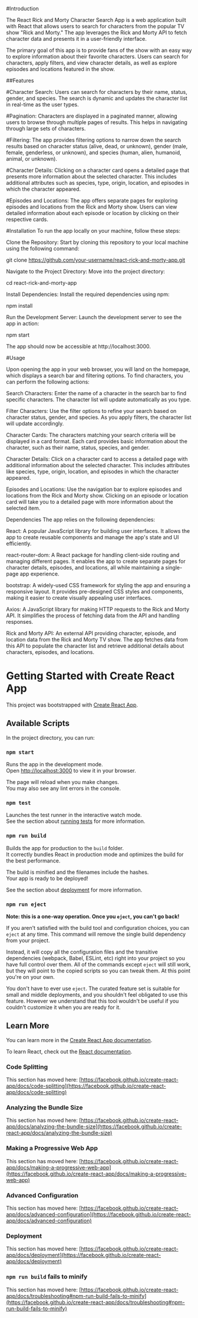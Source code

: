 #Introduction

The React Rick and Morty Character Search App is a web application built with React that allows users to search for characters from the popular TV show "Rick and Morty." The app leverages the Rick and Morty API to fetch character data and presents it in a user-friendly interface.

The primary goal of this app is to provide fans of the show with an easy way to explore information about their favorite characters. Users can search for characters, apply filters, and view character details, as well as explore episodes and locations featured in the show.

##Features

#Character Search: Users can search for characters by their name, status, gender, and species. The search is dynamic and updates the character list in real-time as the user types.

#Pagination: Characters are displayed in a paginated manner, allowing users to browse through multiple pages of results. This helps in navigating through large sets of characters.

#Filtering: The app provides filtering options to narrow down the search results based on character status (alive, dead, or unknown), gender (male, female, genderless, or unknown), and species (human, alien, humanoid, animal, or unknown).

#Character Details: Clicking on a character card opens a detailed page that presents more information about the selected character. This includes additional attributes such as species, type, origin, location, and episodes in which the character appeared.

#Episodes and Locations: The app offers separate pages for exploring episodes and locations from the Rick and Morty show. Users can view detailed information about each episode or location by clicking on their respective cards.

#Installation
To run the app locally on your machine, follow these steps:

Clone the Repository: Start by cloning this repository to your local machine using the following command:

git clone https://github.com/your-username/react-rick-and-morty-app.git

Navigate to the Project Directory: Move into the project directory:

cd react-rick-and-morty-app

Install Dependencies: Install the required dependencies using npm:

npm install

Run the Development Server: Launch the development server to see the app in action:

npm start

The app should now be accessible at http://localhost:3000.

#Usage

Upon opening the app in your web browser, you will land on the homepage, which displays a search bar and filtering options. To find characters, you can perform the following actions:

Search Characters: Enter the name of a character in the search bar to find specific characters. The character list will update automatically as you type.

Filter Characters: Use the filter options to refine your search based on character status, gender, and species. As you apply filters, the character list will update accordingly.

Character Cards: The characters matching your search criteria will be displayed in a card format. Each card provides basic information about the character, such as their name, status, species, and gender.

Character Details: Click on a character card to access a detailed page with additional information about the selected character. This includes attributes like species, type, origin, location, and episodes in which the character appeared.

Episodes and Locations: Use the navigation bar to explore episodes and locations from the Rick and Morty show. Clicking on an episode or location card will take you to a detailed page with more information about the selected item.

Dependencies
The app relies on the following dependencies:

React: A popular JavaScript library for building user interfaces. It allows the app to create reusable components and manage the app's state and UI efficiently.

react-router-dom: A React package for handling client-side routing and managing different pages. It enables the app to create separate pages for character details, episodes, and locations, all while maintaining a single-page app experience.

bootstrap: A widely-used CSS framework for styling the app and ensuring a responsive layout. It provides pre-designed CSS styles and components, making it easier to create visually appealing user interfaces.

Axios: A JavaScript library for making HTTP requests to the Rick and Morty API. It simplifies the process of fetching data from the API and handling responses.

Rick and Morty API: An external API providing character, episode, and location data from the Rick and Morty TV show. The app fetches data from this API to populate the character list and retrieve additional details about characters, episodes, and locations.












# Getting Started with Create React App

This project was bootstrapped with [Create React App](https://github.com/facebook/create-react-app).

## Available Scripts

In the project directory, you can run:

### `npm start`

Runs the app in the development mode.\
Open [http://localhost:3000](http://localhost:3000) to view it in your browser.

The page will reload when you make changes.\
You may also see any lint errors in the console.

### `npm test`

Launches the test runner in the interactive watch mode.\
See the section about [running tests](https://facebook.github.io/create-react-app/docs/running-tests) for more information.

### `npm run build`

Builds the app for production to the `build` folder.\
It correctly bundles React in production mode and optimizes the build for the best performance.

The build is minified and the filenames include the hashes.\
Your app is ready to be deployed!

See the section about [deployment](https://facebook.github.io/create-react-app/docs/deployment) for more information.

### `npm run eject`

**Note: this is a one-way operation. Once you `eject`, you can't go back!**

If you aren't satisfied with the build tool and configuration choices, you can `eject` at any time. This command will remove the single build dependency from your project.

Instead, it will copy all the configuration files and the transitive dependencies (webpack, Babel, ESLint, etc) right into your project so you have full control over them. All of the commands except `eject` will still work, but they will point to the copied scripts so you can tweak them. At this point you're on your own.

You don't have to ever use `eject`. The curated feature set is suitable for small and middle deployments, and you shouldn't feel obligated to use this feature. However we understand that this tool wouldn't be useful if you couldn't customize it when you are ready for it.

## Learn More

You can learn more in the [Create React App documentation](https://facebook.github.io/create-react-app/docs/getting-started).

To learn React, check out the [React documentation](https://reactjs.org/).

### Code Splitting

This section has moved here: [https://facebook.github.io/create-react-app/docs/code-splitting](https://facebook.github.io/create-react-app/docs/code-splitting)

### Analyzing the Bundle Size

This section has moved here: [https://facebook.github.io/create-react-app/docs/analyzing-the-bundle-size](https://facebook.github.io/create-react-app/docs/analyzing-the-bundle-size)

### Making a Progressive Web App

This section has moved here: [https://facebook.github.io/create-react-app/docs/making-a-progressive-web-app](https://facebook.github.io/create-react-app/docs/making-a-progressive-web-app)

### Advanced Configuration

This section has moved here: [https://facebook.github.io/create-react-app/docs/advanced-configuration](https://facebook.github.io/create-react-app/docs/advanced-configuration)

### Deployment

This section has moved here: [https://facebook.github.io/create-react-app/docs/deployment](https://facebook.github.io/create-react-app/docs/deployment)

### `npm run build` fails to minify

This section has moved here: [https://facebook.github.io/create-react-app/docs/troubleshooting#npm-run-build-fails-to-minify](https://facebook.github.io/create-react-app/docs/troubleshooting#npm-run-build-fails-to-minify)
